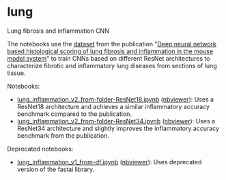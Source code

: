 # lung
Lung fibrosis and inflammation CNN

The notebooks use the [dataset](https://osf.io/28qbc/) from the publication "[Deep neural network based histological scoring of lung fibrosis and inflammation in the mouse model system](https://journals.plos.org/plosone/article?id=10.1371/journal.pone.0202708)" to train CNNs based on different ResNet architectures to characterize fibrotic and inflammatory lung diseases from sections of lung tissue.

Notebooks:
* [lung_inflammation_v2_from-folder-ResNet18.ipynb](https://github.com/MicPie/lung/blob/master/lung_inflammation_v2_from-folder-ResNet18.ipynb) ([nbviewer](https://nbviewer.jupyter.org/github/MicPie/lung/blob/master/lung_inflammation_v2_from-folder-ResNet18.ipynb)): Uses a ResNet18 architecture and achieves a similar inflammatory accuracy benchmark compared to the publication. 
* [lung_inflammation_v2_from-folder-ResNet34.ipynb](https://github.com/MicPie/lung/blob/master/lung_inflammation_v2_from-folder-ResNet34.ipynb) ([nbviewer](https://nbviewer.jupyter.org/github/MicPie/lung/blob/master/lung_inflammation_v2_from-folder-ResNet34.ipynb)): Uses a ResNet34 architecture and slightly improves the inflammatory accuracy benchmark from the publication. 


Deprecated notebooks:
* [lung_inflammation_v1_from-df.ipynb]() ([nbviewer](https://nbviewer.jupyter.org/github/MicPie/lung/blob/master/lung_inflammation_v1_from-df.ipynb)): Uses deprecated version of the fastai library.
